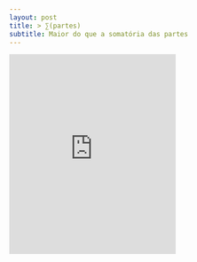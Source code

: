 ```yaml
---
layout: post
title: > ∑(partes)
subtitle: Maior do que a somatória das partes
---
```


<iframe src="https://emergir.github.io/draft7.html" style="position:relative; width="850" height="360" frameborder="0"></iframe>
